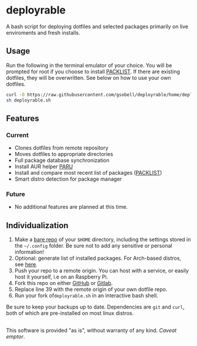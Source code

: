 # deployrable
A bash script for deploying dotfiles and selected packages primarily on live enviroments and fresh installs.

## Usage
Run the following in the terminal emulator of your choice. You will be prompted for root if you choose to install [PACKLIST](https://github.com/gsobell/dotfiles/tree/master/.packlist). If there are existing dotfiles, they will be overwritten. See below on how to use your own dotfiles.
```bash
curl -O https://raw.githubusercontent.com/gsobell/deployrable/home/deployrable.sh
sh deployrable.sh
```
## Features

### Current
- Clones dotfiles from remote repository
- Moves dotfiles to appropriate directories
- Full package database synchronization
- Install AUR helper [PARU](https://github.com/morganamilo/paru)
- Install and compare most recent list of packages ([PACKLIST](https://github.com/gsobell/dotfiles/tree/master/.packlist))
- Smart distro detection for package manager

### Future
- No additional features are planned at this time.

## Individualization
1. Make a [bare repo](https://odysee.com/@DistroTube:2/git-bare-repository-a-better-way-to) of your `$HOME` directory, including the settings stored in the `~/.config` folder. Be sure not to add any sensitive or personal information!
2. Optional: generate list of installed packages. For Arch-based distros, see [here](https://github.com/gsobell/dotfiles/blob/master/.packlist/README.md).
3. Push your repo to a remote origin. You can host with a service, or easily host it yourself, i.e on an Raspberry Pi.
4. Fork this repo on either [GitHub](https://github.com/gsobell/deployrable) or [Gitlab](https://gitlab.com/gsobell/deployrable).
5. Replace line 39 with the remote origin of your own dotfile repo.
6. Run your fork of`deployrable.sh` in an interactive bash shell.

Be sure to keep your backups up to date.
Dependencies are `git` and `curl`, both of which are pre-installed on most linux distros.

##
This software is provided "as is", without warranty of any kind. *Caveat emptor*.
